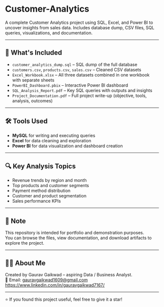 # Customer-Analytics
A complete Customer Analytics project using SQL, Excel, and Power BI to uncover insights from sales data. Includes database dump, CSV files, SQL queries, visualizations, and documentation.


---

## 📂 What's Included

- `customer_analytics_dump.sql` – SQL dump of the full database
- `customers.csv`, `products.csv`, `sales.csv` – Cleaned CSV datasets
- `Excel_Workbook.xlsx` – All three datasets combined in one workbook with separate sheets
- `PowerBI_Dashboard.pbix` – Interactive Power BI dashboard
- `SQL_Analysis_Report.pdf` – Key SQL queries with outputs and insights
- `Project_Documentation.pdf` – Full project write-up (objective, tools, analysis, outcomes)

---

## 🛠 Tools Used

- **MySQL** for writing and executing queries
- **Excel** for data cleaning and exploration
- **Power BI** for data visualization and dashboard creation

---

## 🔍 Key Analysis Topics

- Revenue trends by region and month
- Top products and customer segments
- Payment method distribution
- Customer and product segmentation
- Sales performance KPIs

---

## 📌 Note

This repository is intended for portfolio and demonstration purposes.  
You can browse the files, view documentation, and download artifacts to explore the project.

---

## 🙋‍♂️ About Me

Created by Gaurav Gaikwad – aspiring Data / Business Analyst.  
📧 Email: gauravgaikwad1609@gmail.com  
https://www.linkedin.com/in/gauravgaikwad7167/

---

⭐ If you found this project useful, feel free to give it a star!
